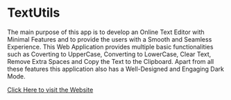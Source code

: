 # TextUtils

The main purpose of this app is to develop an Online Text Editor with Minimal Features and to provide the users with a Smooth and Seamless Experience. This Web Application provides multiple basic functionalities such as Coverting to UpperCase, Converting to LowerCase, Clear Text, Remove Extra Spaces and Copy the Text to the Clipboard. Apart from all these features this application also has a Well-Designed and Engaging Dark Mode.

[Click Here to visit the Website](https://happy-wing-2085aa.netlify.app/)
